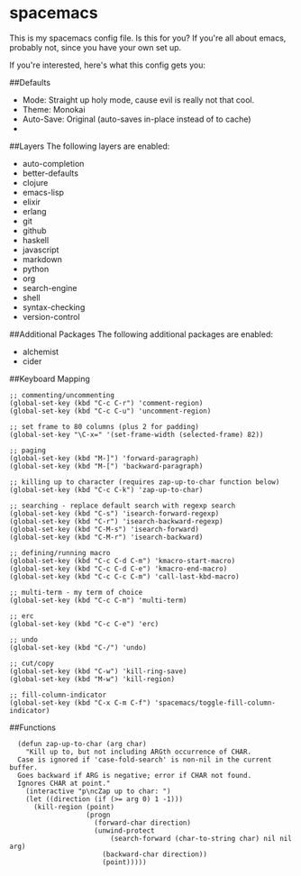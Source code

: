 # spacemacs
This is my spacemacs config file. Is this for you? If you're all
about emacs, probably not, since you have your own set up.

If you're interested, here's what this config gets you:

##Defaults

* Mode: Straight up holy mode, cause evil is really not that cool.
* Theme: Monokai
* Auto-Save: Original (auto-saves in-place instead of to cache)
* 

##Layers
The following layers are enabled:

* auto-completion
* better-defaults
* clojure
* emacs-lisp
* elixir
* erlang
* git
* github
* haskell
* javascript
* markdown
* python
* org
* search-engine
* shell
* syntax-checking
* version-control

##Additional Packages
The following additional packages are enabled:
     
* alchemist
* cider

##Keyboard Mapping

```
;; commenting/uncommenting
(global-set-key (kbd "C-c C-r") 'comment-region)
(global-set-key (kbd "C-c C-u") 'uncomment-region)

;; set frame to 80 columns (plus 2 for padding)
(global-set-key "\C-x=" '(set-frame-width (selected-frame) 82))

;; paging
(global-set-key (kbd "M-]") 'forward-paragraph)
(global-set-key (kbd "M-[") 'backward-paragraph)

;; killing up to character (requires zap-up-to-char function below)
(global-set-key (kbd "C-c C-k") 'zap-up-to-char)

;; searching - replace default search with regexp search
(global-set-key (kbd "C-s") 'isearch-forward-regexp)
(global-set-key (kbd "C-r") 'isearch-backward-regexp)
(global-set-key (kbd "C-M-s") 'isearch-forward)
(global-set-key (kbd "C-M-r") 'isearch-backward)

;; defining/running macro 
(global-set-key (kbd "C-c C-d C-m") 'kmacro-start-macro)
(global-set-key (kbd "C-c C-d C-e") 'kmacro-end-macro)
(global-set-key (kbd "C-c C-c C-m") 'call-last-kbd-macro)

;; multi-term - my term of choice
(global-set-key (kbd "C-c C-m") 'multi-term)

;; erc
(global-set-key (kbd "C-c C-e") 'erc)

;; undo
(global-set-key (kbd "C-/") 'undo)

;; cut/copy
(global-set-key (kbd "C-w") 'kill-ring-save)
(global-set-key (kbd "M-w") 'kill-region)

;; fill-column-indicator
(global-set-key (kbd "C-x C-m C-f") 'spacemacs/toggle-fill-column-indicator)
```

##Functions
```
  (defun zap-up-to-char (arg char)
    "Kill up to, but not including ARGth occurrence of CHAR.
  Case is ignored if 'case-fold-search' is non-nil in the current buffer.
  Goes backward if ARG is negative; error if CHAR not found.
  Ignores CHAR at point."
    (interactive "p\ncZap up to char: ")
    (let ((direction (if (>= arg 0) 1 -1)))
      (kill-region (point)
                   (progn
                     (forward-char direction)
                     (unwind-protect
                         (search-forward (char-to-string char) nil nil arg)
                       (backward-char direction))
                       (point)))))
```
